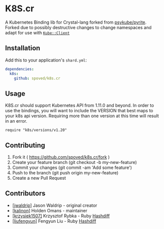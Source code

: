 # K8S.cr

A Kubernetes Binding lib for Crystal-lang forked from [psykube/pyrite](https://github.com/psykube/pyrite).
Forked due to possibly destructive changes to change namespaces and adapt for use with [`Kube::Client`](https://github.com/spoved/kube-client.cr)

## Installation

Add this to your application's `shard.yml`:

```yaml
dependencies:
  k8s:
    github: spoved/k8s.cr
```

## Usage

K8S.cr should support Kubernetes API from 1.11.0 and beyond. In order to use
the bindings, you will want to include the VERSION that best maps to your k8s api version.
Requiring more than one version at this time will result in an error.

```crystal
require "k8s/versions/v1.20"
```

## Contributing

1. Fork it ( https://github.com/spoved/k8s.cr/fork )
2. Create your feature branch (git checkout -b my-new-feature)
3. Commit your changes (git commit -am 'Add some feature')
4. Push to the branch (git push origin my-new-feature)
5. Create a new Pull Request

## Contributors

- [[jwaldrip]](https://github.com/jwaldrip) Jason Waldrip - original creator
- [[kalinon]](https://github.com/kalinon) Holden Omans - maintainer
- [[krzysiek1507]](https://github.com/krzysiek1507) Krzysztof Rybka - Ruby [Hashdiff](https://github.com/liufengyun/hashdiff)
- [[liufengyun]](https://github.com/liufengyun) Fengyun Liu - Ruby [Hashdiff](https://github.com/liufengyun/hashdiff)
